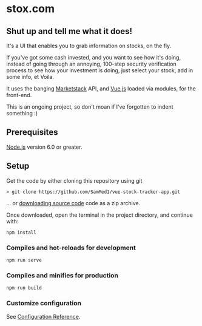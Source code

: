 stox.com
=== 

## Shut up and tell me what it does!
It's a UI that enables you to grab information on stocks, on the fly.

If you've got some cash invested, and you want to see how it's doing, instead of going through an annoying, 100-step security verification process to see how your investment is doing, just select your stock, add in some info, et Voila.

It uses the banging [Marketstack](https://marketstack.com/) API, and [Vue.js](https://vuejs.org/) loaded via modules, for the front-end.

This is an ongoing project, so don't moan if I've forgotten to indent something :)

## Prerequisites
[Node.js](https://nodejs.org) version 6.0 or greater.

## Setup

Get the code by either cloning this repository using git

    > git clone https://github.com/SamMed1/vue-stock-tracker-app.git

... or [downloading source code](https://github.com/SamMed1/vue-stock-tracker-app/archive/master.zip) code as a zip archive.

Once downloaded, open the terminal in the project directory, and continue with:

```
npm install
```

### Compiles and hot-reloads for development
```
npm run serve
```

### Compiles and minifies for production
```
npm run build
```

### Customize configuration
See [Configuration Reference](https://cli.vuejs.org/config/).
